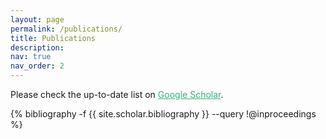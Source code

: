 ```yaml
---
layout: page
permalink: /publications/
title: Publications
description: 
nav: true
nav_order: 2
---
```


Please check the up-to-date list on <a href='https://scholar.google.com/citations?user=5uDKOUMAAAAJ&hl=en&oi=ao' style="color:#36AE7C;" >Google Scholar</a>.
<!-- _pages/publications.md -->
<div class="publications">

{% bibliography -f {{ site.scholar.bibliography }} --query !@inproceedings %}

</div>
